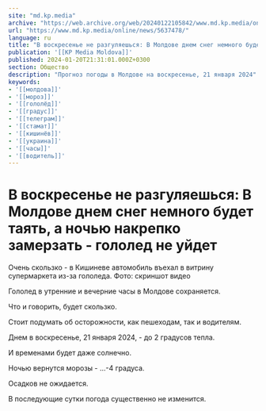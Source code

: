 ```yaml
---
site: "md.kp.media"
archive: "https://web.archive.org/web/20240122105842/www.md.kp.media/online/news/5637478/"
url: "https://www.md.kp.media/online/news/5637478/"
language: ru
title: "В воскресенье не разгуляешься: В Молдове днем снег немного будет таять, а ночью накрепко замерзать - гололед не уйдет"
publication: '[[KP Media Moldova]]'
published: 2024-01-20T21:31:01.000Z+0300
section: Общество
description: "Прогноз погоды в Молдове на воскресенье, 21 января 2024"
keywords:
- '[[молдова]]'
- '[[мороз]]'
- '[[гололёд]]'
- '[[градус]]'
- '[[телеграм]]'
- '[[стамат]]'
- '[[кишинёв]]'
- '[[украина]]'
- '[[часы]]'
- '[[водитель]]'
---
```


# В воскресенье не разгуляешься: В Молдове днем снег немного будет таять, а ночью накрепко замерзать - гололед не уйдет

Очень скользко - в Кишиневе автомобиль въехал в витрину супермаркета из-за гололеда. Фото: скриншот видео

Гололед в утренние и вечерние часы в Молдове сохраняется.

Что и говорить, будет скользко.

Стоит подумать об осторожности, как пешеходам, так и водителям.

Днем в воскресенье, 21 января 2024, - до 2 градусов тепла.

И временами будет даже солнечно.

Ночью вернутся морозы - ...-4 градуса.

Осадков не ожидается.

В последующие сутки погода существенно не изменится.